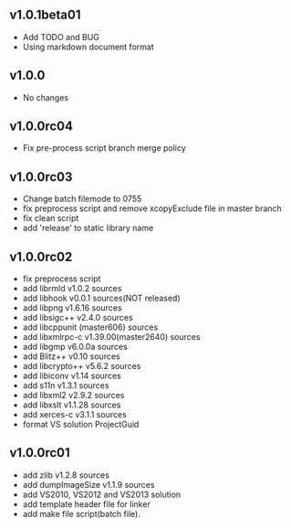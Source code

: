 ## v1.0.1beta01
  - Add TODO and BUG
  - Using markdown document format

## v1.0.0
  - No changes

## v1.0.0rc04
  - Fix pre-process script branch merge policy

## v1.0.0rc03
  - Change batch filemode to 0755
  - fix preprocess script and remove xcopyExclude file in master branch
  - fix clean script
  - add 'release' to static library name

## v1.0.0rc02
  - fix preprocess script
  - add librmld v1.0.2 sources
  - add libhook v0.0.1 sources(NOT released)
  - add libpng v1.6.16 sources
  - add libsigc++ v2.4.0 sources
  - add libcppunit (master606) sources
  - add libxmlrpc-c v1.39.00(master2640) sources
  - add libgmp v6.0.0a sources
  - add Blitz++ v0.10 sources
  - add libcrypto++ v5.6.2 sources
  - add libiconv v1.14 sources
  - add s11n v1.3.1 sources
  - add libxml2 v2.9.2 sources
  - add libxslt v1.1.28 sources
  - add xerces-c v3.1.1 sources
  - format VS solution ProjectGuid

## v1.0.0rc01
  - add zlib v1.2.8 sources
  - add dumpImageSize v1.1.9 sources
  - add VS2010, VS2012 and VS2013 solution
  - add template header file for linker
  - add make file script(batch file).

